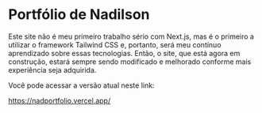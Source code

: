 # Portfólio de Nadilson

Este site não é meu primeiro trabalho sério com Next.js, mas é o primeiro a utilizar o framework Tailwind CSS e, portanto, será meu contínuo aprendizado sobre essas tecnologias. Então, o site, que está agora em construção, estará sempre sendo modificado e melhorado conforme mais experiência seja adquirida.

Você pode acessar a versão atual neste link:

https://nadportfolio.vercel.app/

